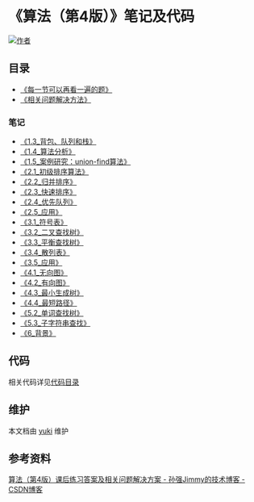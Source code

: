 # 《算法（第4版）》笔记及代码

[![作者](https://img.shields.io/badge/%E4%BD%9C%E8%80%85-KyonHuang-7AD6FD.svg)](http://kyonhuang.top)

## 目录

* [《每一节可以再看一遍的题》](https://github.com/bighuang624/Algorithms-notes/blob/master/每一节可以再看一遍的题.md)
* [《相关问题解决方法》](https://github.com/bighuang624/Algorithms-notes/blob/master/相关问题解决方法.md)

### 笔记

* [《1.3_背包、队列和栈》](https://github.com/bighuang624/Algorithms-notes/blob/master/笔记/1.3_背包、队列和栈.md)
* [《1.4_算法分析》](https://github.com/bighuang624/Algorithms-notes/blob/master/笔记/1.4_算法分析.md)
* [《1.5_案例研究：union-find算法》](https://github.com/bighuang624/Algorithms-notes/blob/master/笔记/1.5_案例研究：union-find算法.md)
* [《2.1_初级排序算法》](https://github.com/bighuang624/Algorithms-notes/blob/master/笔记/2.1_初级排序算法.md)
* [《2.2_归并排序》](https://github.com/bighuang624/Algorithms-notes/blob/master/笔记/2.2_归并排序.md)
* [《2.3_快速排序》](https://github.com/bighuang624/Algorithms-notes/blob/master/笔记/2.3_快速排序.md)
* [《2.4_优先队列》](https://github.com/bighuang624/Algorithms-notes/blob/master/笔记/2.4_优先队列.md)
* [《2.5_应用》](https://github.com/bighuang624/Algorithms-notes/blob/master/笔记/2.5_应用.md)
* [《3.1_符号表》](https://github.com/bighuang624/Algorithms-notes/blob/master/笔记/3.1_符号表.md)
* [《3.2_二叉查找树》](https://github.com/bighuang624/Algorithms-notes/blob/master/笔记/3.2_二叉查找树.md)
* [《3.3_平衡查找树》](https://github.com/bighuang624/Algorithms-notes/blob/master/笔记/3.3_平衡查找树.md)
* [《3.4_散列表》](https://github.com/bighuang624/Algorithms-notes/blob/master/笔记/3.4_散列表.md)
* [《3.5_应用》](https://github.com/bighuang624/Algorithms-notes/blob/master/笔记/3.5_应用.md)
* [《4.1_无向图》](https://github.com/bighuang624/Algorithms-notes/blob/master/笔记/4.1_无向图.md)
* [《4.2_有向图》](https://github.com/bighuang624/Algorithms-notes/blob/master/笔记/4.2_有向图.md)
* [《4.3_最小生成树》](https://github.com/bighuang624/Algorithms-notes/blob/master/笔记/4.3_最小生成树.md)
* [《4.4_最短路径》](https://github.com/bighuang624/Algorithms-notes/blob/master/笔记/4.4_最短路径.md)
* [《5.2_单词查找树》](https://github.com/bighuang624/Algorithms-notes/blob/master/笔记/5.2_单词查找树.md)
* [《5.3_子字符串查找》](https://github.com/bighuang624/Algorithms-notes/blob/master/笔记/5.3_子字符串查找.md)
* [《6_背景》](https://github.com/bighuang624/Algorithms-notes/blob/master/笔记/6_背景.md)

## 代码

相关代码详见[代码目录](https://github.com/bighuang624/Algorithms-notes/blob/master/code)

## 维护

本文档由 [yuki](https://github.com/bighuang624/yuki) 维护

## 参考资料

[算法（第4版）课后练习答案及相关问题解决方案 - 孙强Jimmy的技术博客 - CSDN博客](http://blog.csdn.net/u013541140/article/details/53222770)

